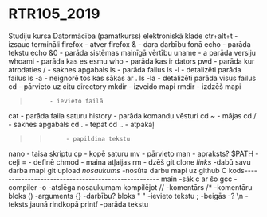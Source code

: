 # RTR105_2019
Studiju kursa Datormācība (pamatkurss) elektroniskā klade
ctr+alt+t   - izsauc termināli 
firefox     - atver firefox
&           - dara darbību fonā
echo        - parāda tekstu
echo &0     - parāda sistēmas mainīgā vērtību
uname       - a parāda versiju
whoami      - parāda kas es esmu
who         - parāda kas ir dators
pwd         - parāda kur atrodaties
/           - saknes apgabals
ls          - parāda failus
ls -l       - detalizēti parāda failus
ls -a       - neignorē tos kas sākas ar .
ls -la      - detalizēti parāda visus failus
cd          - pārvieto uz citu directory
mkdir       - izveido mapi
rmdir       - izdzēš mapi
>           - ievieto failā
cat         - parāda faila saturu
history     - parāda komandu vēsturi
cd ~        - mājas
cd /        - saknes apgabals
cd .        - tepat
cd ..       - atpakaļ
>>          - papildina tekstu
nano        - taisa skriptu
cp          - kopē saturu
mv          - pārvieto
man         - apraksts?
$PATH       - ceļi
=           - definē
chmod       - maina atļaijas
rm          - dzēš
git clone *links*	-dabū savu darba mapi
git upload *nosaukums*	-nosūta darbu mapi uz github
C kods---------------------------------------------------
main		-sāk c ar šo
gcc		- compiler 
-o		-atslēga nosaukumam kompilējot
//		-komentārs
/*		-komentāru bloks
()		-arguments
{}		-darbību? bloks
" "		-ievieto tekstu
;		-beigās
<stdio>		-?
\n		-teksts jaunā rindkopā
printf		-parāda tekstu
